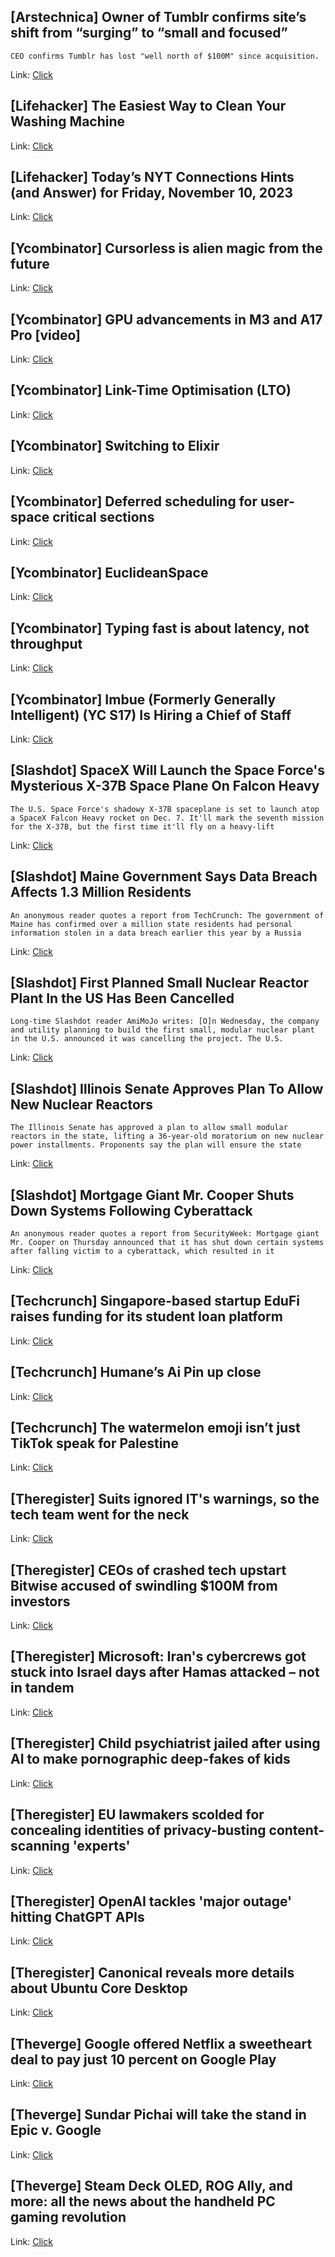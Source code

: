 ## [Arstechnica] Owner of Tumblr confirms site’s shift from “surging” to “small and focused”
```
CEO confirms Tumblr has lost "well north of $100M" since acquisition.
```

Link: [Click](https://arstechnica.com/?p=1982553)

## [Lifehacker] The Easiest Way to Clean Your Washing Machine
Link: [Click](https://lifehacker.com/the-easiest-way-to-clean-your-washing-machine-1851007204)

## [Lifehacker] Today’s NYT Connections Hints (and Answer) for Friday, November 10, 2023
Link: [Click](https://lifehacker.com/nyt-connections-answer-today-november-10-2023-1851007022)

## [Ycombinator] Cursorless is alien magic from the future
Link: [Click](https://xeiaso.net/notes/cursorless-alien-magic/)

## [Ycombinator] GPU advancements in M3 and A17 Pro [video]
Link: [Click](https://developer.apple.com/videos/play/tech-talks/111375)

## [Ycombinator] Link-Time Optimisation (LTO)
Link: [Click](https://convolv.es/guides/lto/)

## [Ycombinator] Switching to Elixir
Link: [Click](https://www.leemeichin.com/posts/switching-to-elixir.html)

## [Ycombinator] Deferred scheduling for user-space critical sections
Link: [Click](https://lwn.net/Articles/948870/)

## [Ycombinator] EuclideanSpace
Link: [Click](https://euclideanspace.com/)

## [Ycombinator] Typing fast is about latency, not throughput
Link: [Click](https://two-wrongs.com/typing-fast-is-about-latency-not-throughput)

## [Ycombinator] Imbue (Formerly Generally Intelligent) (YC S17) Is Hiring a Chief of Staff
Link: [Click](https://news.ycombinator.com/item?id=38213590)

## [Slashdot] SpaceX Will Launch the Space Force's Mysterious X-37B Space Plane On Falcon Heavy
```
The U.S. Space Force's shadowy X-37B spaceplane is set to launch atop a SpaceX Falcon Heavy rocket on Dec. 7. It'll mark the seventh mission for the X-37B, but the first time it'll fly on a heavy-lift
```

Link: [Click](https://science.slashdot.org/story/23/11/10/0127224/spacex-will-launch-the-space-forces-mysterious-x-37b-space-plane-on-falcon-heavy?utm_source=rss1.0mainlinkanon&utm_medium=feed)

## [Slashdot] Maine Government Says Data Breach Affects 1.3 Million Residents
```
An anonymous reader quotes a report from TechCrunch: The government of Maine has confirmed over a million state residents had personal information stolen in a data breach earlier this year by a Russia
```

Link: [Click](https://it.slashdot.org/story/23/11/10/0119206/maine-government-says-data-breach-affects-13-million-residents?utm_source=rss1.0mainlinkanon&utm_medium=feed)

## [Slashdot] First Planned Small Nuclear Reactor Plant In the US Has Been Cancelled
```
Long-time Slashdot reader AmiMoJo writes: [O]n Wednesday, the company and utility planning to build the first small, modular nuclear plant in the U.S. announced it was cancelling the project. The U.S.
```

Link: [Click](https://hardware.slashdot.org/story/23/11/09/2159245/first-planned-small-nuclear-reactor-plant-in-the-us-has-been-cancelled?utm_source=rss1.0mainlinkanon&utm_medium=feed)

## [Slashdot] Illinois Senate Approves Plan To Allow New Nuclear Reactors
```
The Illinois Senate has approved a plan to allow small modular reactors in the state, lifting a 36-year-old moratorium on new nuclear power installments. Proponents say the plan will ensure the state 
```

Link: [Click](https://hardware.slashdot.org/story/23/11/09/224224/illinois-senate-approves-plan-to-allow-new-nuclear-reactors?utm_source=rss1.0mainlinkanon&utm_medium=feed)

## [Slashdot] Mortgage Giant Mr. Cooper Shuts Down Systems Following Cyberattack
```
An anonymous reader quotes a report from SecurityWeek: Mortgage giant Mr. Cooper on Thursday announced that it has shut down certain systems after falling victim to a cyberattack, which resulted in it
```

Link: [Click](https://it.slashdot.org/story/23/11/09/2147246/mortgage-giant-mr-cooper-shuts-down-systems-following-cyberattack?utm_source=rss1.0mainlinkanon&utm_medium=feed)

## [Techcrunch] Singapore-based startup EduFi raises funding for its student loan platform
Link: [Click](https://techcrunch.com/2023/11/09/singapore-based-startup-edufi-raises-funding-to-help-students-access-loans-for-their-education/)

## [Techcrunch] Humane’s Ai Pin up close
Link: [Click](https://techcrunch.com/2023/11/09/humanes-ai-pin-up-close/)

## [Techcrunch] The watermelon emoji isn’t just TikTok speak for Palestine
Link: [Click](https://techcrunch.com/2023/11/09/watermelon-emoji-palestine-tiktok-filter-political-statement/)

## [Theregister] Suits ignored IT's warnings, so the tech team went for the neck
Link: [Click](https://go.theregister.com/feed/www.theregister.com/2023/11/10/on_call/)

## [Theregister] CEOs of crashed tech upstart Bitwise accused of swindling $100M from investors
Link: [Click](https://go.theregister.com/feed/www.theregister.com/2023/11/10/bitwise_100m_fraud_scheme/)

## [Theregister] Microsoft: Iran's cybercrews got stuck into Israel days after Hamas attacked – not in tandem
Link: [Click](https://go.theregister.com/feed/www.theregister.com/2023/11/10/iran_israel_hamas/)

## [Theregister] Child psychiatrist jailed after using AI to make pornographic deep-fakes of kids
Link: [Click](https://go.theregister.com/feed/www.theregister.com/2023/11/10/child_psychiatrist_sentenced_ai/)

## [Theregister] EU lawmakers scolded for concealing identities of privacy-busting content-scanning 'experts'
Link: [Click](https://go.theregister.com/feed/www.theregister.com/2023/11/09/eu_casm_expert_identities/)

## [Theregister] OpenAI tackles 'major outage' hitting ChatGPT APIs
Link: [Click](https://go.theregister.com/feed/www.theregister.com/2023/11/08/outage_chatgpt_openai_claude/)

## [Theregister] Canonical reveals more details about Ubuntu Core Desktop
Link: [Click](https://go.theregister.com/feed/www.theregister.com/2023/11/08/ubuntu_core_desktop_details/)

## [Theverge] Google offered Netflix a sweetheart deal to pay just 10 percent on Google Play
Link: [Click](https://www.theverge.com/23954852/google-netflix-app-store-deal-play-10-percent-revshare)

## [Theverge] Sundar Pichai will take the stand in Epic v. Google
Link: [Click](https://www.theverge.com/2023/11/9/23954812/sundar-pichai-testify-epic-v-google)

## [Theverge] Steam Deck OLED, ROG Ally, and more: all the news about the handheld PC gaming revolution
Link: [Click](https://www.theverge.com/22579493/valve-steam-deck-gaming-handheld-pc)
